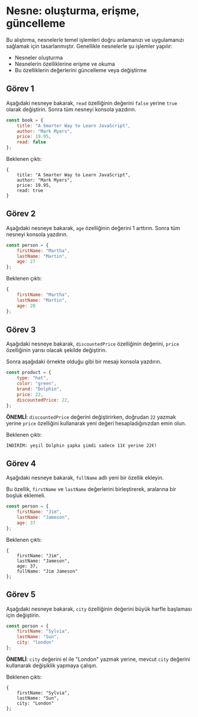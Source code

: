 # Nesne: oluşturma, erişme, güncelleme

Bu alıştırma, nesnelerle temel işlemleri doğru anlamanızı ve uygulamanızı sağlamak için tasarlanmıştır. Genellikle nesnelerle şu işlemler yapılır:

- Nesneler oluşturma
- Nesnelerin özelliklerine erişme ve okuma
- Bu özelliklerin değerlerini güncelleme veya değiştirme

## Görev 1

Aşağıdaki nesneye bakarak, `read` özelliğinin değerini `false` yerine `true` olarak değiştirin. Sonra tüm nesneyi konsola yazdırın.

```javascript
const book = {
    title: "A Smarter Way to Learn JavaScript",
    author: "Mark Myers",
    price: 19.95,
    read: false
};
```

Beklenen çıktı:

```plaintext
{
    title: "A Smarter Way to Learn JavaScript",
    author: "Mark Myers",
    price: 19.95,
    read: true
}
```

## Görev 2

Aşağıdaki nesneye bakarak, `age` özelliğinin değerini 1 arttırın. Sonra tüm nesneyi konsola yazdırın.

```javascript
const person = {
    firstName: "Martha",
    lastName: "Martin",
    age: 27
};
```

Beklenen çıktı:

```javascript
{
    firstName: "Martha",
    lastName: "Martin",
    age: 28
};
```

## Görev 3

Aşağıdaki nesneye bakarak, `discountedPrice` özelliğinin değerini, `price` özelliğinin yarısı olacak şekilde değiştirin.

Sonra aşağıdaki örnekte olduğu gibi bir mesajı konsola yazdırın.

```javascript
const product = {
    type: "hat",
    color: "green",
    brand: "Dolphin",
    price: 22,
    discountedPrice: 22,
};
```

**ÖNEMLİ**: `discountedPrice` değerini değiştirirken, doğrudan `22` yazmak yerine `price` özelliğini kullanarak yeni değeri hesapladığınızdan emin olun.

Beklenen çıktı:

```plaintext
İNDİRİM: yeşil Dolphin şapka şimdi sadece 11€ yerine 22€!
```

## Görev 4

Aşağıdaki nesneye bakarak, `fullName` adlı yeni bir özellik ekleyin.

Bu özellik, `firstName` ve `lastName` değerlerini birleştirerek, aralarına bir boşluk eklemeli.

```javascript
const person = {
    firstName: "Jim",
    lastName: "Jameson",
    age: 37
};
```

Beklenen çıktı:

```plaintext
{
    firstName: "Jim",
    lastName: "Jameson",
    age: 37,
    fullName: "Jim Jameson"
};
```

## Görev 5

Aşağıdaki nesneye bakarak, `city` özelliğinin değerini büyük harfle başlaması için değiştirin.

```javascript
const person = {
    firstName: "Sylvia",
    lastName: "Sun",
    city: "london"
};
```

**ÖNEMLİ**: `city` değerini el ile "London" yazmak yerine, mevcut `city` değerini kullanarak değişiklik yapmaya çalışın.

Beklenen çıktı:

```plaintext
{
    firstName: "Sylvia",
    lastName: "Sun",
    city: "London"
};
```